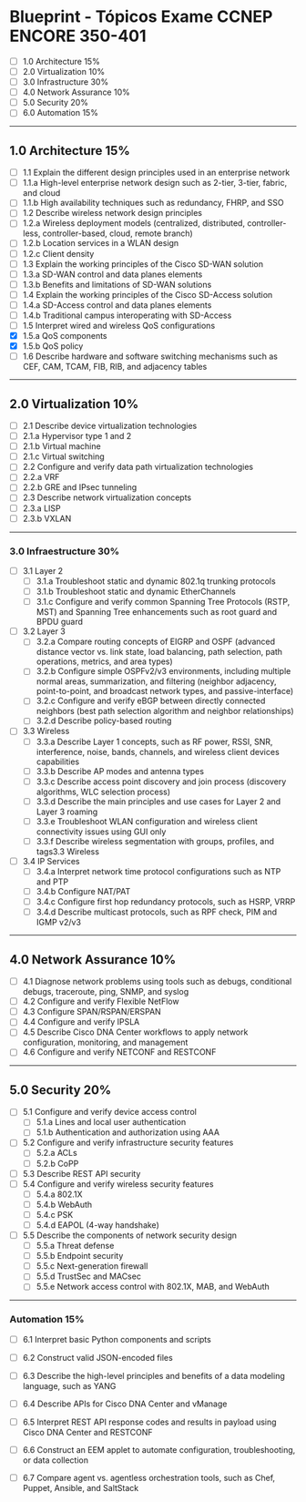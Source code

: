 # Blueprint - Tópicos Exame CCNEP ENCORE 350-401


- [ ] 1.0 Architecture 15%
- [ ] 2.0 Virtualization 10%
- [ ] 3.0 Infrastructure 30%
- [ ] 4.0 Network Assurance 10%
- [ ] 5.0 Security 20%
- [ ] 6.0 Automation 15%

- - -

## 1.0 Architecture 15%

- [ ] 1.1 Explain the different design principles used in an enterprise network
- [ ] 1.1.a High-level enterprise network design such as 2-tier, 3-tier, fabric, and cloud
- [ ] 1.1.b High availability techniques such as redundancy, FHRP, and SSO
- [ ] 1.2 Describe wireless network design principles
- [ ] 1.2.a Wireless deployment models (centralized, distributed, controller-less, controller-based, cloud, remote branch)
- [ ] 1.2.b Location services in a WLAN design
- [ ] 1.2.c Client density
- [ ] 1.3 Explain the working principles of the Cisco SD-WAN solution
- [ ] 1.3.a SD-WAN control and data planes elements
- [ ] 1.3.b Benefits and limitations of SD-WAN solutions
- [ ] 1.4 Explain the working principles of the Cisco SD-Access solution
- [ ] 1.4.a SD-Access control and data planes elements
- [ ] 1.4.b Traditional campus interoperating with SD-Access
- [ ] 1.5 Interpret wired and wireless QoS configurations
- [x] 1.5.a QoS components
- [x] 1.5.b QoS policy
- [ ] 1.6 Describe hardware and software switching mechanisms such as CEF, CAM, TCAM, FIB, RIB, and adjacency tables

- - -

## 2.0 Virtualization 10%

- [ ] 2.1 Describe device virtualization technologies
- [ ] 2.1.a Hypervisor type 1 and 2
- [ ] 2.1.b Virtual machine
- [ ] 2.1.c Virtual switching
- [ ] 2.2 Configure and verify data path virtualization technologies
- [ ] 2.2.a VRF
- [ ] 2.2.b GRE and IPsec tunneling
- [ ] 2.3 Describe network virtualization concepts
- [ ] 2.3.a LISP
- [ ] 2.3.b VXLAN

- - -

### 3.0 Infraestructure 30%

- [ ] 3.1 Layer 2
  - [ ] 3.1.a Troubleshoot static and dynamic 802.1q trunking protocols
  - [ ] 3.1.b Troubleshoot static and dynamic EtherChannels
  - [ ] 3.1.c Configure and verify common Spanning Tree Protocols (RSTP, MST) and Spanning Tree enhancements such as root guard and BPDU guard
- [ ] 3.2 Layer 3
  - [ ] 3.2.a Compare routing concepts of EIGRP and OSPF (advanced distance vector vs. link state, load balancing, path selection, path operations, metrics, and area types)
  - [ ] 3.2.b Configure simple OSPFv2/v3 environments, including multiple normal areas, summarization, and filtering (neighbor adjacency, point-to-point, and broadcast network types, and passive-interface)
  - [ ] 3.2.c Configure and verify eBGP between directly connected neighbors (best path selection algorithm and neighbor relationships)
  - [ ] 3.2.d Describe policy-based routing
- [ ] 3.3 Wireless
  - [ ] 3.3.a Describe Layer 1 concepts, such as RF power, RSSI, SNR, interference, noise, bands, channels, and wireless client devices capabilities
  - [ ] 3.3.b Describe AP modes and antenna types
  - [ ] 3.3.c Describe access point discovery and join process (discovery algorithms, WLC selection process)
  - [ ] 3.3.d Describe the main principles and use cases for Layer 2 and Layer 3 roaming
  - [ ] 3.3.e Troubleshoot WLAN configuration and wireless client connectivity issues using GUI only
  - [ ] 3.3.f Describe wireless segmentation with groups, profiles, and tags3.3 Wireless
- [ ] 3.4 IP Services
  - [ ] 3.4.a Interpret network time protocol configurations such as NTP and PTP
  - [ ] 3.4.b Configure NAT/PAT
  - [ ] 3.4.c Configure first hop redundancy protocols, such as HSRP, VRRP
  - [ ] 3.4.d Describe multicast protocols, such as RPF check, PIM and IGMP v2/v3

- - -

## 4.0 Network Assurance 10%

- [ ] 4.1 Diagnose network problems using tools such as debugs, conditional debugs, traceroute, ping, SNMP, and syslog
- [ ] 4.2 Configure and verify Flexible NetFlow
- [ ] 4.3 Configure SPAN/RSPAN/ERSPAN
- [ ] 4.4 Configure and verify IPSLA
- [ ] 4.5 Describe Cisco DNA Center workflows to apply network configuration, monitoring, and management
- [ ] 4.6 Configure and verify NETCONF and RESTCONF

- - - 

## 5.0 Security 20%

- [ ] 5.1 Configure and verify device access control
  - [ ] 5.1.a Lines and local user authentication
  - [ ] 5.1.b Authentication and authorization using AAA
- [ ] 5.2 Configure and verify infrastructure security features
  - [ ] 5.2.a ACLs
  - [ ] 5.2.b CoPP
- [ ] 5.3 Describe REST API security
- [ ] 5.4 Configure and verify wireless security features
  - [ ] 5.4.a 802.1X
  - [ ] 5.4.b WebAuth
  - [ ] 5.4.c PSK
  - [ ] 5.4.d EAPOL (4-way handshake)
- [ ] 5.5 Describe the components of network security design
  - [ ] 5.5.a Threat defense
  - [ ] 5.5.b Endpoint security
  - [ ] 5.5.c Next-generation firewall
  - [ ] 5.5.d TrustSec and MACsec
  - [ ] 5.5.e Network access control with 802.1X, MAB, and WebAuth

- - - 

### Automation 15%

- [ ] 6.1 Interpret basic Python components and scripts
- [ ] 6.2 Construct valid JSON-encoded files
- [ ] 6.3 Describe the high-level principles and benefits of a data modeling language, such as YANG
- [ ] 6.4 Describe APIs for Cisco DNA Center and vManage
- [ ] 6.5 Interpret REST API response codes and results in payload using Cisco DNA Center and RESTCONF
- [ ] 6.6 Construct an EEM applet to automate configuration, troubleshooting, or data collection
- [ ] 6.7 Compare agent vs. agentless orchestration tools, such as Chef, Puppet, Ansible, and SaltStack


